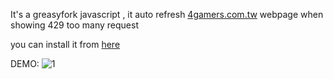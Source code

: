It's a greasyfork javascript , it auto refresh [4gamers.com.tw](https://www.4gamers.com.tw/) webpage when showing 429 too many request  

you can install it from [here](https://greasyfork.org/scripts/492300)

DEMO:
![1](https://github.com/jmsch23280866/4gamers-429-auto-refresh/assets/58344071/4ec87e69-22cf-4022-b3d4-dbb6c0b60267)
